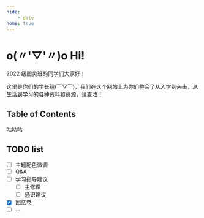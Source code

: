 ```yaml
---
hide:
    - date
home: true
---
```


# o(〃'▽'〃)o Hi!

2022 级图灵班的同学们大家好！

这里是你们的学长组(￣▽￣)，我们在这个网站上为你们整合了从入学到<del>入土</del>，从生活到学习的各种资料和资源，请查收！

## Table of Contents

咕咕咕

## TODO list

- [ ] 主题配色微调
- [ ] Q&A
- [ ] 学习指导建议
    - [ ] 主修课
    - [ ] 通识建议
- [x] 回忆卷
- [ ] ...